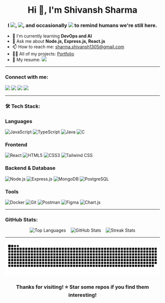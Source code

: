 <h1 align="center">Hi 👋, I'm Shivansh Sharma</h1>
<h3 align="center">
  I <img src="https://img.shields.io/badge/design_APIs-red?style=flat-circle" width=120 />, 
  <img src="https://img.shields.io/badge/ship_React_apps-grey?style=flat-circle" width=150 />, 
  and occasionally 
  <img src="https://img.shields.io/badge/drop_dad_jokes-yellow?style=flat-square" width=150 />
  to remind humans we're still here.
</h3>

- 🌱 I'm currently learning **DevOps and AI**
- 💬 Ask me about **Node.js, Express.js, React.js**
- 📫 How to reach me: sharma.shivansh1305@gmail.com
- 👨‍💻 All of my projects: [Portfolio](https://shivanshsharma.vercel.app)
- 📄 My resume: [<img src="https://img.shields.io/badge/Click_Here-white" width=70 />](https://drive.google.com/file/d/1ugiEL4hDomSf1KdSZCFyAMRAocHja6pf/view?usp=drive_link)

---

<h3 align="left">Connect with me:</h3>
<p align="left">
  <a href="https://www.linkedin.com/in/shivansh-sharma-73270724b" target="_blank"><img src="https://img.shields.io/badge/LinkedIn-0077B5?style=for-the-badge&logo=linkedin&logoColor=white" /></a>
  <a href="mailto:sharma.shivansh1305@gmail.com"><img src="https://img.shields.io/badge/Gmail-D14836?style=for-the-badge&logo=gmail&logoColor=white" /></a>
  <a href="https://shivanshsharma.vercel.app/"><img src="https://img.shields.io/badge/Portfolio-FF5722?style=for-the-badge&logo=google-chrome&logoColor=white" /></a>
  <a href="https://twitter.com/shivansh_Zz" target="_blank"><img src="https://img.shields.io/badge/Twitter-1DA1F2?style=for-the-badge&logo=twitter&logoColor=white" /></a>
</p>

---

<h3 align="left">🛠️ Tech Stack:</h3>

### Languages
<p align="left">
<img src="https://img.shields.io/badge/JavaScript-F7DF1E?style=for-the-badge&logo=javascript&logoColor=black" alt="JavaScript"/>
<img src="https://img.shields.io/badge/TypeScript-007ACC?style=for-the-badge&logo=typescript&logoColor=white" alt="TypeScript"/>
<img src="https://img.shields.io/badge/Java-ED8B00?style=for-the-badge&logo=java&logoColor=white" alt="Java"/>
<img src="https://img.shields.io/badge/C-00599C?style=for-the-badge&logo=c&logoColor=white" alt="C"/>
</p>

### Frontend
<p align="left">
<img src="https://img.shields.io/badge/React-20232A?style=for-the-badge&logo=react&logoColor=61DAFB" alt="React"/>
<img src="https://img.shields.io/badge/HTML5-E34F26?style=for-the-badge&logo=html5&logoColor=white" alt="HTML5"/>
<img src="https://img.shields.io/badge/CSS3-1572B6?style=for-the-badge&logo=css3&logoColor=white" alt="CSS3"/>
<img src="https://img.shields.io/badge/Tailwind_CSS-38B2AC?style=for-the-badge&logo=tailwind-css&logoColor=white" alt="Tailwind CSS"/>
</p>

### Backend & Database
<p align="left">
<img src="https://img.shields.io/badge/Node.js-43853D?style=for-the-badge&logo=node.js&logoColor=white" alt="Node.js"/>
<img src="https://img.shields.io/badge/Express.js-404D59?style=for-the-badge&logo=express&logoColor=white" alt="Express.js"/>
<img src="https://img.shields.io/badge/MongoDB-4EA94B?style=for-the-badge&logo=mongodb&logoColor=white" alt="MongoDB"/>
<img src="https://img.shields.io/badge/PostgreSQL-316192?style=for-the-badge&logo=postgresql&logoColor=white" alt="PostgreSQL"/>
</p>

### Tools
<p align="left">
<img src="https://img.shields.io/badge/Docker-2496ED?style=for-the-badge&logo=docker&logoColor=white" alt="Docker"/>
<img src="https://img.shields.io/badge/Git-F05032?style=for-the-badge&logo=git&logoColor=white" alt="Git"/>
<img src="https://img.shields.io/badge/Postman-FF6C37?style=for-the-badge&logo=postman&logoColor=white" alt="Postman"/>
<img src="https://img.shields.io/badge/Figma-F24E1E?style=for-the-badge&logo=figma&logoColor=white" alt="Figma"/>
<img src="https://img.shields.io/badge/Chart.js-F5788D.svg?style=for-the-badge&logo=chart.js&logoColor=white" alt="Chart.js"/>
</p>

---

<h3 align="left">GitHub Stats:</h3>
<p align="center">
  <img src="https://github-readme-stats.vercel.app/api/top-langs/?username=Y-Shivansh&langs_count=8&theme=transparent" height="150" alt="Top Languages" />
  &nbsp;&nbsp;
  <img src="https://github-readme-stats.vercel.app/api?username=Y-Shivansh&show_icons=true&locale=en&theme=transparent&count_private=true" height="150" alt="GitHub Stats" />
  &nbsp;&nbsp;
  <img src="https://github-readme-streak-stats.herokuapp.com/?user=Y-Shivansh&theme=transparent" height="150" alt="Streak Stats" />
</p>


---

<div align="center">

<img src="https://raw.githubusercontent.com/Platane/snk/output/github-contribution-grid-snake.svg" alt="GitHub Snake" />

### Thanks for visiting! ⭐ Star some repos if you find them interesting!

</div>
